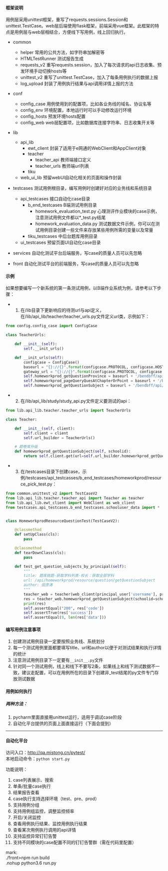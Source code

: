 #### 框架说明
用例层采用unittest框架，重写了requests.sessions.Session和unittest.TestCase。web层后端使用flask框架，前端采用vue框架。此框架的特点是用例层与web层相结合，方便线下写用例，线上回归执行。
-  common  
   - helper 常用的公共方法，如字符串加解密等
   - HTMLTestRunner 测试报告生成
   - requests_v2 重写requests.session，加入了每次请求的api日志收集、预发环境手动切换hosts等
   - unittest_v2 重写了unittest.TestCase，加入了每条用例执行的数据上报
   - log_upload 封装了用例执行结果与api调用详情上报的方法

- conf
   - config_case 用例使用到的配置项，比如各业务线的域名、协议名等
   - config_env 环境配置，本地运行时可以手动修改运行环境
   - config_hosts 预发环境hosts配置
   - config_web web层配置项，比如数据库连接字符串、日志收集开关等
- lib
   - api_lib
      - ewt_client 封装了适用于e网通的WebClient和AppClient对象
      - teacher
         - teacher_api 教师端接口定义
         - teacher_urls 教师端url列表
      - tiku
   - web_ui_lib  预留webUI自动化相关的页面和操作封装
- testcases 测试用例根目录，编写用例时创建好对应的业务线和系统目录
   - api_testcases 接口自动化case目录
      - b_end_testcases B端测试用例目录
         - homework_evaluation_test.py 心理测评作业模块的case示例，注意测试用例文件都以*_test.py结尾
         - homework_evaluation_data.py 测试数据文件示例，你可以在测试用例目录创建一些文件来存放某些用例所需的变量以及常量
      - tiku_testcases 中后台题库用例目录
   - ui_testcases 预留页面UI自动化case目录
- services 自动化测试平台后端服务，写case的质量人员可以先忽略
- front 自动化测试平台的前端服务，写case的质量人员可以先忽略

#### 示例

如果想要编写一个新系统的第一条测试用例，以B端作业系统为例，请参考以下步骤：

   - 1. 在/lib目录下更新响应的待测url与api定义，在/lib/api_lib/teacher/teacher_urls.py文件定义url类，示例如下：

```python
from config.config_case import ConfigCase

class TeacherUrls:

    def __init__(self):
        self.__init_urls()

    def __init_urls(self):
        configcase = ConfigCase()
        baseurl = "{}://{}".format(configcase.PROTOCOL, configcase.HOST_TEACHER)
        gateway_url = "{}://{}".format(configcase.PROTOCOL, configcase.HOST_GATEWAY)
        self.homeworkprod_getQuestionProvince = baseurl + '/bendbff/api/homeworkprod/resource/question/getQuestionProvince'
        self.homeworkprod_pageQueryQuesAtChapterOrPoint = baseurl + '/bendbff/api/homeworkprod/resource/question/pageQueryQuesAtChapterOrPoint'
        self.homeworkprod_getQuestionSubject = baseurl + '/bendbff/api/homeworkprod/resource/question/getQuestionSubject'
```

   - 2. 在/lib/api_lib/study/study_api.py文件定义要测试的api：

```python
from lib.api_lib.teacher.teacher_urls import TeacherUrls

class Teacher:

    def __init__(self, client):
        self.client = client
        self.url_builder = TeacherUrls()

    # 题卷库升级
    def homeworkprod_getQuestionSubject(self, schoolid):
        return self.client.get(url=self.url_builder.homeworkprod_getQuestionSubject, params={"schoolId": schoolid})
```

   - 3. 在/testcases目录下创建case，示例/testcases/api_testcasses/b_end_testcases/homeworkprod/resource_pick_test.py：

```python
from common.unittest_v2 import TestCaseV2
from lib.api_lib.teacher.teacher_api import Teacher as teacher
from lib.api_lib.ewt_client import WebClient as web_client
from testcases.api_testcases.b_end_testcases.schooluser_data import *


class HomeworkprodResourceQuestionTest(TestCaseV2):

    @classmethod
    def setUpClass(cls):
        pass

    @classmethod
    def tearDownClass(cls):
        pass

    def test_get_question_subjects_by_principal(self):
        """
        title: 题库挑题-获取学科列表-校长：获取全部学科
        url: /api/homeworkprod/resource/question/getQuestionSubject
        author: 田彦涛
        """
        teacher_web = teacher(web_client(principal_user['username'], principal_user['password']))
        res = teacher_web.homeworkprod_getQuestionSubject(schoolid=schoolid)
        print(res)
        self.assertEqual("200", res['code'])
        self.assertTrue(res['success'])
        self.assertEqual(9, len(res['data']))
```

#### 编写用例注意事项
1. 创建测试用例目录一定要按照业务线、系统划分
2. 每一个测试用例里面都要填写title、url和author以便于对测试结果和执行详情的统计
3. 注意测试用例目录下一定要有``__init__.py``文件
4. 针对同一个测试用例，线上和线下不要写2条，如果线上和线下测试数据不一致，建议走配置，可以在用例所在的目录下创建非_test结尾的py文件专门存放测试数据

#### 用例如何执行
##### 两种方法：
1. pycharm里面直接用unittest运行，适用于调试case阶段
2. 自动化平台提供的页面上面直接运行（下面会提到）  

---

#### 自动化平台
访问入口：http://qa.mistong.cn/pytest/  
本地启动命令：``` python start.py ```  
  
功能说明：
1. case列表展示、搜索
2. 单条/批量case执行
3. 结果报告查看
4. case执行支持选择环境（test、pre、prod）
5. 支持用例分组
6. 支持用例组监控，调整监控频率
7. 开启/关闭监控
8. 查看用例执行结果、监控用例执行结果
9. 查看某次用例执行调用的api详情
10. 支持监控异常钉钉告警
11. 支持不同模块的case配置不同的钉钉告警群（需在代码里配置）



mark:   
./front>npm run build  
.nohup python3.6 run.py
